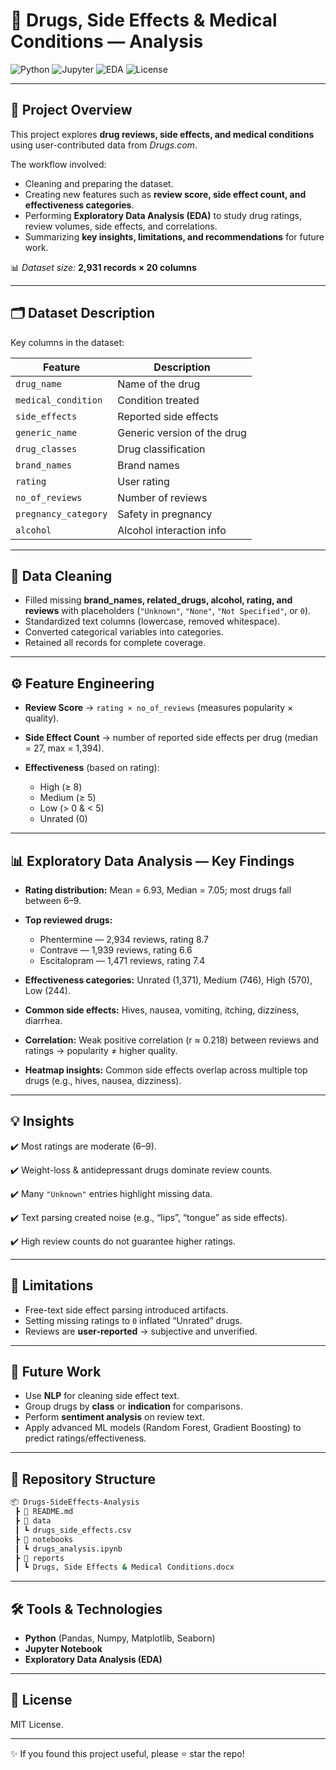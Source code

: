 # 💊 Drugs, Side Effects & Medical Conditions — Analysis

![Python](https://img.shields.io/badge/Python-3.9-blue)
![Jupyter](https://img.shields.io/badge/Jupyter-Notebook-orange)
![EDA](https://img.shields.io/badge/Exploratory-Data%20Analysis-green)
![License](https://img.shields.io/badge/License-MIT-success)

---

## 📌 Project Overview

This project explores **drug reviews, side effects, and medical conditions** using user-contributed data from *Drugs.com*.

The workflow involved:

* Cleaning and preparing the dataset.
* Creating new features such as **review score, side effect count, and effectiveness categories**.
* Performing **Exploratory Data Analysis (EDA)** to study drug ratings, review volumes, side effects, and correlations.
* Summarizing **key insights, limitations, and recommendations** for future work.

📊 *Dataset size:* **2,931 records × 20 columns**

---

## 🗂 Dataset Description

Key columns in the dataset:

| Feature              | Description                 |
| -------------------- | --------------------------- |
| `drug_name`          | Name of the drug            |
| `medical_condition`  | Condition treated           |
| `side_effects`       | Reported side effects       |
| `generic_name`       | Generic version of the drug |
| `drug_classes`       | Drug classification         |
| `brand_names`        | Brand names                 |
| `rating`             | User rating                 |
| `no_of_reviews`      | Number of reviews           |
| `pregnancy_category` | Safety in pregnancy         |
| `alcohol`            | Alcohol interaction info    |

---

## 🧹 Data Cleaning

* Filled missing **brand\_names, related\_drugs, alcohol, rating, and reviews** with placeholders (`"Unknown"`, `"None"`, `"Not Specified"`, or `0`).
* Standardized text columns (lowercase, removed whitespace).
* Converted categorical variables into categories.
* Retained all records for complete coverage.

---

## ⚙️ Feature Engineering

* **Review Score** → `rating × no_of_reviews` (measures popularity × quality).
* **Side Effect Count** → number of reported side effects per drug (median = 27, max = 1,394).
* **Effectiveness** (based on rating):

  * High (≥ 8)
  * Medium (≥ 5)
  * Low (> 0 & < 5)
  * Unrated (0)

---

## 📊 Exploratory Data Analysis — Key Findings

* **Rating distribution:** Mean = 6.93, Median = 7.05; most drugs fall between 6–9.
* **Top reviewed drugs:**

  * Phentermine — 2,934 reviews, rating 8.7
  * Contrave — 1,939 reviews, rating 6.6
  * Escitalopram — 1,471 reviews, rating 7.4
* **Effectiveness categories:** Unrated (1,371), Medium (746), High (570), Low (244).
* **Common side effects:** Hives, nausea, vomiting, itching, dizziness, diarrhea.
* **Correlation:** Weak positive correlation (r ≈ 0.218) between reviews and ratings → popularity ≠ higher quality.
* **Heatmap insights:** Common side effects overlap across multiple top drugs (e.g., hives, nausea, dizziness).

---

## 💡 Insights

✔️ Most ratings are moderate (6–9).

✔️ Weight-loss & antidepressant drugs dominate review counts.

✔️ Many `"Unknown"` entries highlight missing data.

✔️ Text parsing created noise (e.g., “lips”, “tongue” as side effects).

✔️ High review counts do not guarantee higher ratings.

---

## 🚧 Limitations

* Free-text side effect parsing introduced artifacts.
* Setting missing ratings to `0` inflated “Unrated” drugs.
* Reviews are **user-reported** → subjective and unverified.

---

## 🚀 Future Work

* Use **NLP** for cleaning side effect text.
* Group drugs by **class** or **indication** for comparisons.
* Perform **sentiment analysis** on review text.
* Apply advanced ML models (Random Forest, Gradient Boosting) to predict ratings/effectiveness.

---

## 📂 Repository Structure

```bash
📦 Drugs-SideEffects-Analysis
 ┣ 📜 README.md
 ┣ 📂 data
 ┃ ┗ drugs_side_effects.csv
 ┣ 📂 notebooks
 ┃ ┗ drugs_analysis.ipynb
 ┣ 📂 reports
 ┃ ┗ Drugs, Side Effects & Medical Conditions.docx
```

---

## 🛠 Tools & Technologies

* **Python** (Pandas, Numpy, Matplotlib, Seaborn)
* **Jupyter Notebook**
* **Exploratory Data Analysis (EDA)**

---

## 📜 License

MIT License.

---

✨ If you found this project useful, please ⭐ star the repo!


